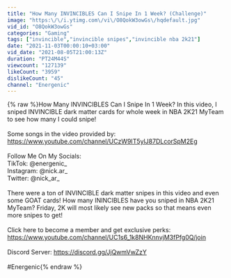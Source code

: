 ```yaml
---
title: "How Many INVINCIBLES Can I Snipe In 1 Week? (Challenge)"
image: "https:\/\/i.ytimg.com\/vi\/O8QokW3owGs\/hqdefault.jpg"
vid_id: "O8QokW3owGs"
categories: "Gaming"
tags: ["invincible","invincible snipes","invincible nba 2k21"]
date: "2021-11-03T00:00:10+03:00"
vid_date: "2021-08-05T21:00:13Z"
duration: "PT24M44S"
viewcount: "127139"
likeCount: "3959"
dislikeCount: "45"
channel: "Energenic"
---
```

{% raw %}How Many INVINCIBLES Can I Snipe In 1 Week? In this video, I sniped INVINCIBLE dark matter cards for whole week in NBA 2K21 MyTeam to see how many I could snipe!<br /><br />Some songs in the video provided by: <a rel="nofollow" target="blank" href="https://www.youtube.com/channel/UCzW9IT5ylJ87DLcorSpM2Eg">https://www.youtube.com/channel/UCzW9IT5ylJ87DLcorSpM2Eg</a><br /><br />Follow Me On My Socials: <br />TikTok: @energenic_<br />Instagram: @nick.ar_<br />Twitter: @nick_ar_<br /><br />There were a ton of INVINCIBLE dark matter snipes in this video and even some GOAT cards! How many ININCIBLES have you sniped in NBA 2K21 MyTeam? Friday, 2K will most likely see new packs so that means even more snipes to get! <br /><br />Click here to become a member and get exclusive perks: <a rel="nofollow" target="blank" href="https://www.youtube.com/channel/UC1s6_1k8NHKnnvjM3fPfg0Q/join">https://www.youtube.com/channel/UC1s6_1k8NHKnnvjM3fPfg0Q/join</a><br /><br />Discord Server: <a rel="nofollow" target="blank" href="https://discord.gg/JjQwmVwZzY">https://discord.gg/JjQwmVwZzY</a><br /><br />#Energenic{% endraw %}
